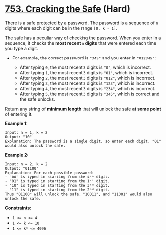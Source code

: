 # [753. Cracking the Safe][link] (Hard)

[link]: https://leetcode.com/problems/cracking-the-safe/

There is a safe protected by a password. The password is a sequence of `n` digits where each digit
can be in the range `[0, k - 1]`.

The safe has a peculiar way of checking the password. When you enter in a sequence, it checks the
**most recent** `n` **digits** that were entered each time you type a digit.

- For example, the correct password is `"345"` and you enter in `"012345"`:

  - After typing `0`, the most recent `3` digits is `"0"`, which is incorrect.
  - After typing `1`, the most recent `3` digits is `"01"`, which is incorrect.
  - After typing `2`, the most recent `3` digits is `"012"`, which is incorrect.
  - After typing `3`, the most recent `3` digits is `"123"`, which is incorrect.
  - After typing `4`, the most recent `3` digits is `"234"`, which is incorrect.
  - After typing `5`, the most recent `3` digits is `"345"`, which is correct and the safe unlocks.

Return any string of **minimum length** that will unlock the safe **at some point** of entering it.

**Example 1:**

```
Input: n = 1, k = 2
Output: "10"
Explanation: The password is a single digit, so enter each digit. "01" would also unlock the safe.
```

**Example 2:**

```
Input: n = 2, k = 2
Output: "01100"
Explanation: For each possible password:
- "00" is typed in starting from the 4ᵗʰ digit.
- "01" is typed in starting from the 1ˢᵗ digit.
- "10" is typed in starting from the 3ʳᵈ digit.
- "11" is typed in starting from the 2ⁿᵈ digit.
Thus "01100" will unlock the safe. "10011", and "11001" would also unlock the safe.
```

**Constraints:**

- `1 <= n <= 4`
- `1 <= k <= 10`
- `1 <= kⁿ <= 4096`
